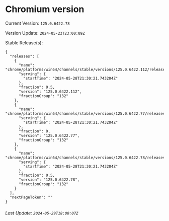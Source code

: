 # Chromium version

Current Version: `125.0.6422.78`

Version Update: `2024-05-23T23:00:09Z`

Stable Release(s):
```
{
  "releases": [
    {
      "name": "chrome/platforms/win64/channels/stable/versions/125.0.6422.112/releases/1716931821",
      "serving": {
        "startTime": "2024-05-28T21:30:21.743204Z"
      },
      "fraction": 0.5,
      "version": "125.0.6422.112",
      "fractionGroup": "132"
    },
    {
      "name": "chrome/platforms/win64/channels/stable/versions/125.0.6422.77/releases/1716931821",
      "serving": {
        "startTime": "2024-05-28T21:30:21.743204Z"
      },
      "fraction": 0,
      "version": "125.0.6422.77",
      "fractionGroup": "132"
    },
    {
      "name": "chrome/platforms/win64/channels/stable/versions/125.0.6422.78/releases/1716931821",
      "serving": {
        "startTime": "2024-05-28T21:30:21.743204Z"
      },
      "fraction": 0.5,
      "version": "125.0.6422.78",
      "fractionGroup": "132"
    }
  ],
  "nextPageToken": ""
}
```

###### Last Update: `2024-05-29T18:00:07Z`
        